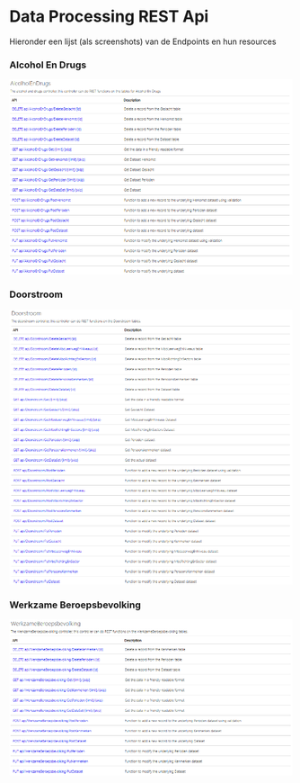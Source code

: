 # Data Processing REST Api
Hieronder een lijst (als screenshots) van de Endpoints en hun resources
### Alcohol En Drugs
![Alcohol En Drugs](../Images/AlcoholEnDrugs.png)
### Doorstroom
![Doorstroom](../Images/Doorstroom.png)
### Werkzame Beroepsbevolking
![Werkzame Beroepsbevolking](../Images/WerkzameBeroepsbevolking.png)
